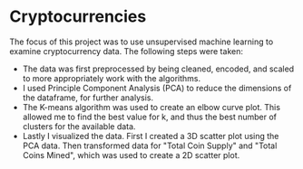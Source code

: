 # Cryptocurrencies

The focus of this project was to use unsupervised machine learning to examine cryptocurrency data. The following steps were taken:

* The data was first preprocessed by being cleaned, encoded, and scaled to more appropriately work with the algorithms.
* I used Principle Component Analysis (PCA) to reduce the dimensions of the dataframe, for further analysis.
* The K-means algorithm was used to create an elbow curve plot. This allowed me to find the best value for k, and thus the best number of clusters for the available data.
* Lastly I visualized the data. First I created a 3D scatter plot using the PCA data. Then transformed data for "Total Coin Supply" and "Total Coins Mined", which was used to create a 2D scatter plot.
